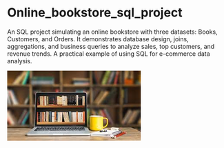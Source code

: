 # Online_bookstore_sql_project
An SQL project simulating an online bookstore with three datasets: Books, Customers, and Orders. It demonstrates database design, joins, aggregations, and business queries to analyze sales, top customers, and revenue trends. A practical example of using SQL for e-commerce data analysis.

![Bookstore Project](Bookstore.jpeg)



